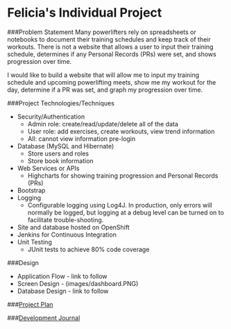 # Felicia's Individual Project

###Problem Statement
Many powerlifters rely on spreadsheets or notebooks to document their training schedules and keep track of their workouts. There is not a website that allows a user to input their training schedule, determines if any Personal Records (PRs) were set, and shows progression over time. 

I would like to build a website that will allow me to input my training schedule and upcoming powerlifting meets, show me my workout for the day, determine if a PR was set, and graph my progression over time. 


###Project Technologies/Techniques
* Security/Authentication
	- Admin role: create/read/update/delete all of the data
	- User role: add exercises, create workouts, view trend information
	- All: cannot view information pre-login
* Database (MySQL and Hibernate)
	- Store users and roles
	- Store book information
* Web Services or APIs
	- Highcharts for showing training progression and Personal Records (PRs)
* Bootstrap
* Logging
  * Configurable logging using Log4J. In production, only errors will normally be logged, but logging at a debug level can be turned on to facilitate trouble-shooting. 
* Site and database hosted on OpenShift
* Jenkins for Continuous Integration
* Unit Testing
  * JUnit tests to achieve 80% code coverage


###Design
* Application Flow - link to follow
* Screen Design - (images/dashboard.PNG)
* Database Design - link to follow

###[Project Plan](projectPlan.md)


###[Development Journal](journal.md)
